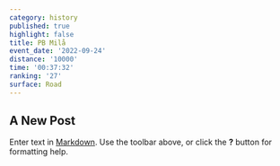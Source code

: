 ```yaml
---
category: history
published: true
highlight: false
title: PB Milå
event_date: '2022-09-24'
distance: '10000'
time: '00:37:32'
ranking: '27'
surface: Road
---
```

## A New Post

Enter text in [Markdown](http://daringfireball.net/projects/markdown/). Use the toolbar above, or click the **?** button for formatting help.

